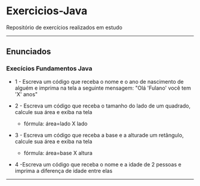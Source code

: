# Exercicios-Java

Repositório de exercícios realizados em estudo

---

## Enunciados

### Execícios Fundamentos Java

- 1 - Escreva um código que receba o nome e o ano de nascimento de alguém e imprima na tela a seguinte mensagem: "Olá 'Fulano' você tem 'X' anos"


- 2 - Escreva um código que receba o tamanho do lado de um quadrado, calcule sua área e exiba na tela  

   - fórmula: área=lado X lado
  

- 3 - Escreva um código que receba a base e a alturade um retângulo, calcule sua área e exiba na tela  

    - fórmula: área=base X altura
  

- 4 -Escreva um código que receba o nome e a idade de 2 pessoas e imprima a diferença de idade entre elas  

---